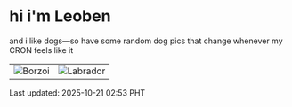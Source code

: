 # hi i'm Leoben

and i like dogs—so have some random dog pics that change whenever my CRON feels like it

|  |  |
|--------|----------|
| ![Borzoi](https://random-dog-vercel.vercel.app/api/random-borzoi?v=1760986399) | ![Labrador](https://random-dog-vercel.vercel.app/api/random-labrador?v=1760986399) |

Last updated: 2025-10-21 02:53 PHT
